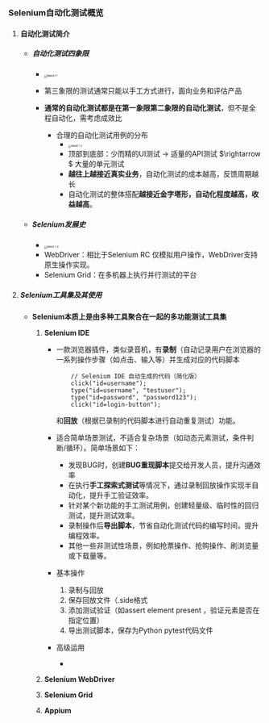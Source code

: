 ### Selenium自动化测试概览

1. #### 自动化测试简介

   - ##### 自动化测试四象限

     - <img src="C:\Users\hp\Pictures\测试工程师\图1-1 自动化测试四象限.jpg" alt="IMAGE1-1" style="zoom:33%;" />

     - 第三象限的测试通常只能以手工方式进行，面向业务和评估产品
     - **通常的自动化测试都是在第一象限第二象限的自动化测试**，但不是全程自动化，需考虑成效比
       - 合理的自动化测试用例的分布
         - <img src="C:\Users\hp\Pictures\测试工程师\图1-2 测试金字塔.jpg" alt="IMAGE 1-2" style="zoom:33%;" />
         - 顶部到底部：少而精的UI测试 $\rightarrow$  适量的API测试 $\rightarrow $ 大量的单元测试
         - **越往上越接近真实业务**，自动化测试的成本越高，反馈周期越长
         - 自动化测试的整体搭配**越接近金字塔形，自动化程度越高，收益越高**。

   - ##### Selenium发展史

     - <img src="C:\Users\hp\Pictures\测试工程师\图1-4 Selenium的发展史.jpg" alt="IMAGE 1-4" style="zoom:33%;" />
     - WebDriver：相比于Selenium RC 仅模拟用户操作，WebDriver支持原生操作实现。
     - Selenium Grid：在多机器上执行并行测试的平台

2. ##### Selenium工具集及其使用

   - **Selenium本质上是由多种工具聚合在一起的多功能测试工具集**

     1. **Selenium IDE**

        - 一款浏览器插件，类似录音机，有**录制**（自动记录用户在浏览器的一系列操作步骤（如点击、输入等）并生成对应的代码脚本

          ```PY
              // Selenium IDE 自动生成的代码（简化版）
              click("id=username");  
              type("id=username", "testuser");  
              type("id=password", "password123");  
              click("id=login-button");  
          
          ```

          和**回放**（根据已录制的代码脚本进行自动重复测试）功能。

        - 适合简单场景测试，不适合复杂场景（如动态元素测试，条件判断/循环）。简单场景如下：
          - 发现BUG时，创建**BUG重现脚本**提交给开发人员，提升沟通效率
          - 在执行**手工探索式测试**等情况下，通过录制回放操作实现半自动化，提升手工验证效率。
          - 针对某个新功能的手工测试用例，创建轻量级、临时性的回归测试，提升测试效率。
          - 录制操作后**导出脚本**，节省自动化测试代码的编写时间，提升编程效率。
          - 其他一些非测试性场景，例如抢票操作、抢购操作、刷浏览量或下载量等。
        - 基本操作
          1. 录制与回放
          2. 保存回放文件（.side格式
          3. 添加测试验证（如assert element present ，验证元素是否在指定位置）
          4. 导出测试脚本，保存为Python pytest代码文件
        - 高级运用

          - 

     2. **Selenium WebDriver**

     3. **Selenium Grid**

     4. **Appium**

        
     
        